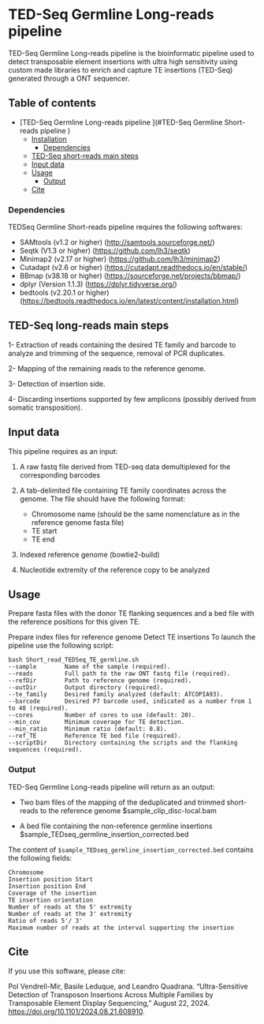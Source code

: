# TED-Seq Germline Long-reads pipeline 

TED-Seq Germline Long-reads pipeline is the bioinformatic pipeline used to detect transposable element insertions with ultra high sensitivity using custom made libraries to enrich and capture TE insertions (TED-Seq) generated through a ONT sequencer.

## Table of contents
- [TED-Seq Germline Long-reads pipeline ](#TED-Seq Germline Short-reads pipeline )
  * [Installation](#installation)
    + [Dependencies](#dependencies)
  * [TED-Seq short-reads main steps](#TED-Seq-long-reads-main-steps)
  * [Input data](#input-data)
  * [Usage](#usage)
	+ [Output](#output)
  * [Cite](#cite)

### Dependencies

TEDSeq Germline Short-reads pipeline requires the following softwares:

* SAMtools (v1.2 or higher) (http://samtools.sourceforge.net/)
* Seqtk (V1.3 or higher) (https://github.com/lh3/seqtk)
* Minimap2 (v2.17 or higher) (https://github.com/lh3/minimap2)
* Cutadapt (v2.6 or higher) (https://cutadapt.readthedocs.io/en/stable/)
* BBmap (v38.18 or higher) (https://sourceforge.net/projects/bbmap/)
* dplyr (Version 1.1.3) (https://dplyr.tidyverse.org/)
* bedtools (v2.20.1 or higher) (https://bedtools.readthedocs.io/en/latest/content/installation.html)


## TED-Seq long-reads main steps


1- Extraction of reads containing the desired TE family and barcode to analyze and trimming of the sequence, removal of PCR duplicates.

2- Mapping of the remaining reads to the reference genome.

3- Detection of insertion side.

4- Discarding insertions supported by few amplicons (possibly derived from somatic transposition).


## Input data

This pipeline requires as an input:

1. A raw fastq file derived from TED-seq data demultiplexed for the corresponding barcodes
2. A tab-delimited file containing TE family coordinates across the genome. The file should have the following format: 

	- Chromosome name (should be the same nomenclature as in the reference genome fasta file)
	- TE start
	- TE end
3. Indexed reference genome (bowtie2-build)
4. Nucleotide extremity of the reference copy to be analyzed

## Usage
Prepare fasta files with the donor TE flanking sequences and a bed file with the reference positions for this given TE.

Prepare index files for reference genome
Detect TE insertions
To launch the pipeline use the following script:

```
bash Short_read_TEDSeq_TE_germline.sh 
--sample        Name of the sample (required).
--reads         Full path to the raw ONT fastq file (required).
--refDir        Path to reference genome (required).
--outDir        Output directory (required).
--te_family     Desired family analyzed (default: ATCOPIA93).
--barcode       Desired P7 barcode used, indicated as a number from 1 to 48 (required).
--cores         Number of cores to use (default: 20).
--min_cov       Minimum coverage for TE detection.
--min_ratio     Minimum ratio (default: 0.8).
--ref_TE        Reference TE bed file (required).
--scriptDir     Directory containing the scripts and the flanking sequences (required).

```

### Output

TED-Seq Germline Long-reads pipeline will return as an output:

* Two bam files of the mapping of the deduplicated and trimmed short-reads to the reference genome
  $sample_clip_disc-local.bam
 
* A bed file containing the non-reference germline insertions
  $sample_TEDseq_germline_insertion_corrected.bed


The content of `$sample_TEDseq_germline_insertion_corrected.bed` contains the following fields:

```
Chromosome
Insertion position Start
Insertion position End
Coverage of the insertion
TE insertion orientation
Number of reads at the 5' extremity
Number of reads at the 3' extremity
Ratio of reads 5'/ 3'
Maximum number of reads at the interval supporting the insertion

```

## Cite

If you use this software, please cite:

Pol Vendrell-Mir, Basile Leduque, and Leandro Quadrana. “Ultra-Sensitive Detection of Transposon Insertions Across Multiple Families by Transposable Element Display Sequencing,” August 22, 2024. https://doi.org/10.1101/2024.08.21.608910.

